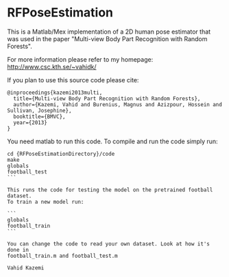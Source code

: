 RFPoseEstimation
================

This is a Matlab/Mex implementation of a 2D human pose estimator that was used
in the paper "Multi-view Body Part Recognition with Random Forests".

For more information please refer to my homepage: http://www.csc.kth.se/~vahidk/

If you plan to use this source code please cite:

```
@inproceedings{kazemi2013multi,
  title={Multi-view Body Part Recognition with Random Forests},
  author={Kazemi, Vahid and Burenius, Magnus and Azizpour, Hossein and Sullivan, Josephine},
  booktitle={BMVC},
  year={2013}
}
```

You need matlab to run this code. 
To compile and run the code simply run:

````
cd {RFPoseEstimationDirectory}/code
make
globals
football_test
```

This runs the code for testing the model on the pretrained football dataset.
To train a new model run:

```
globals
football_train
```

You can change the code to read your own dataset. Look at how it's done in 
football_train.m and football_test.m

Vahid Kazemi

